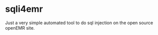 # sqli4emr

Just a very simple automated tool to do sql injection on the open source openEMR site.

